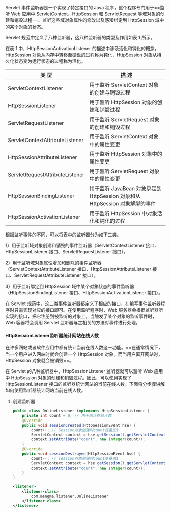Servlet 事件监听器是一个实现了特定接口的 Java 程序，这个程序专门用于==监听 Web 应用中 ServletContext、HttpSession 和 ServletRequest 等域对象的创建和销毁过程==、监听这些域对象属性的修改以及感知绑定到 HttpSession 域中的某个对象的状态。

Servlet 规范中定义了八种监听器，这八种监听器的类型及作用如表 1 所示。

在表 1 中，HttpSessionActivationListener 的描述中涉及活化和钝化的概念，HttpSession 对象从内存中转移至硬盘的过程称为钝化，HttpSession 对象从持久化状态变为运行状态的过程称为活化。

| 类  型                          | 描  述                                                       |
| ------------------------------- | ------------------------------------------------------------ |
| ServletContextListener          | 用于监听 ServletContext 对象的创建与销毁过程                 |
| HttpSessionListener             | 用于监听 HttpSession 对象的创建和销毁过程                    |
| ServletRequestListener          | 用于监听 ServletRequest 对象的创建和销毁过程                 |
| ServletContextAttributeListener | 用于监听 ServletContext 对象中的属性变更                     |
| HttpSessionAttributeListener    | 用于监听 HttpSession 对象中的属性变更                        |
| ServletRequestAttributeListener | 用于监听 ServletRequest 对象中的属性变更                     |
| HttpSessionBindingListener      | 用于监听 JavaBean 对象绑定到 HttpSession 对象和从 HttpSession 对象解绑的事件 |
| HttpSessionActivationListener   | 用于监听 HttpSession 中对象活化和钝化的过程                  |

根据监听事件的不同，可以将表中的监听器分为如下三类。

1）用于监听域对象创建和销毁的事件监听器（ServletContextListener 接口、HttpSessionListener 接口、ServletRequestListener 接口）。

2）用于监听域对象属性增加和删除的事件监听器（ServletContextAttributeListener 接口、HttpSessionAttributeListener 接口、ServletRequestAttributeListener 接口）。

3）用于监听绑定到 HttpSession 域中某个对象状态的事件监听器（HttpSessionBindingListener 接口、HttpSessionActivationListener 接口）。

在 Servlet 规范中，这三类事件监听器都定义了相应的接口，在编写事件监听器程序时只需实现对应的接口即可。在使用监听程序时，Web 服务器会根据监听器所实现的接口，把它注册到被监听的对象上，当触发了某个对象的监听事件时，Web 容器将会调用 Servlet 监听器与之相关的方法对事件进行处理。

#### HttpSessionListener监听器统计网站在线人数

在许多网站或者软件应用中都有统计当前在线人数这一功能。==在通常情况下，当一个用户进入网站时就会创建一个 HttpSession 对象，而当用户离开网站时，HttpSession 对象就会被销毁==。

在 Servlet 的八种监听器中，HttpSessionListener 监听器就可以监听 Web 应用中 HttpSession 对象的创建和销毁过程。因此，可以使用实现了 HttpSessionListener 接口的监听器统计网站的当前在线人数。下面将分步骤讲解如何使用监听器统计网站当前在线人数。

1. 创建监听器

   ```java
   public class OnlineListener implements HttpSessionListener {
       private int count = 0; // 用于统计在线人数
       @Override
       public void sessionCreated(HttpSessionEvent hse) {
           count++; // Session对象创建时count变量加1
           ServletContext context = hse.getSession().getServletContext();
           context.setAttribute("count", new Integer(count));
       }
       @Override
       public void sessionDestroyed(HttpSessionEvent hse) {
           count--; // session对象销毁时count变量减1
           ServletContext context = hse.getSession().getServletContext();
           context.setAttribute("count", new Integer(count));
       }
   }
   ```

   ```xml
   <listener>
       <listener-class>
           com.mengma.listener.OnlineListener
       </listener-class>
   </listener>
   ```